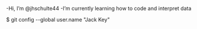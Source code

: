 -Hi, I’m @jhschulte44
-I’m currently learning how to code and interpret data

$ git config --global user.name "Jack Key"

<!---
jhschulte44/jhschulte44 is a ✨ special ✨ repository because its `README.md` (this file) appears on your GitHub profile.
You can click the Preview link to take a look at your changes.
--->
